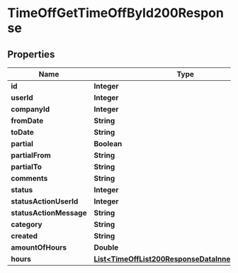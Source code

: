 

# TimeOffGetTimeOffById200Response


## Properties

| Name | Type | Description | Notes |
|------------ | ------------- | ------------- | -------------|
|**id** | **Integer** |  |  |
|**userId** | **Integer** |  |  |
|**companyId** | **Integer** |  |  |
|**fromDate** | **String** |  |  |
|**toDate** | **String** |  |  |
|**partial** | **Boolean** |  |  |
|**partialFrom** | **String** |  |  |
|**partialTo** | **String** |  |  |
|**comments** | **String** |  |  |
|**status** | **Integer** |  |  |
|**statusActionUserId** | **Integer** |  |  |
|**statusActionMessage** | **String** |  |  |
|**category** | **String** |  |  |
|**created** | **String** |  |  |
|**amountOfHours** | **Double** |  |  |
|**hours** | [**List&lt;TimeOffList200ResponseDataInnerHoursInner&gt;**](TimeOffList200ResponseDataInnerHoursInner.md) |  |  |




